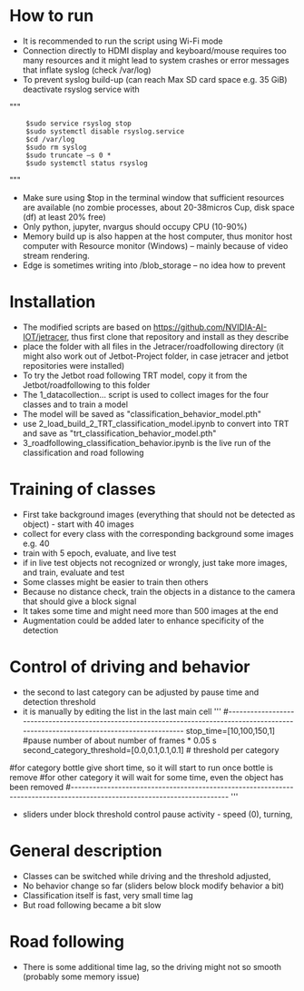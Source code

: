 
# How to run
* It is recommended to run the script using Wi-Fi mode
* Connection directly to HDMI display and keyboard/mouse requires too many resources and it might lead to system crashes or error messages that inflate syslog (check /var/log)
* To prevent syslog build-up (can reach Max SD card space e.g. 35 GiB) deactivate rsyslog service with 

"""
```
    $sudo service rsyslog stop
    $sudo systemctl disable rsyslog.service
    $cd /var/log
    $sudo rm syslog
    $sudo truncate –s 0 *
    $sudo systemctl status rsyslog  
```

"""



* Make sure using $top in the terminal window that sufficient resources are available (no zombie processes, about 20-38micros Cup, disk space (df) at least 20% free)
* Only python, jupyter, nvargus should occupy CPU (10-90%)
* Memory build up is also happen at the host computer, thus monitor host computer with Resource monitor (Windows) – mainly because of video stream rendering.
* Edge is sometimes writing into /blob_storage – no idea how to prevent


# Installation

* The modified scripts are based on https://github.com/NVIDIA-AI-IOT/jetracer, thus first clone that repository and install as they describe
* place the folder with all files in the Jetracer/roadfollowing directory (it might also work out of Jetbot-Project folder, in case jetracer and jetbot repositories were installed)
* To try the Jetbot road following TRT model, copy it from the Jetbot/roadfollowing to this folder
* The 1_datacollection... script is used to collect images for the four classes and to train a model
* The model will be saved as "classification_behavior_model.pth"
* use 2_load_build_2_TRT_classification_model.ipynb to convert into TRT and save as "trt_classification_behavior_model.pth"
* 3_roadfollowing_classification_behavior.ipynb is the live run of the classification and road following

# Training of classes
* First take background images (everything that should not be detected as object) - start with 40 images
* collect for every class with the corresponding background some images e.g. 40
* train with 5 epoch, evaluate, and live test
* if in live test objects not recognized or wrongly, just take more images, and train, evaluate and test
* Some classes might be easier to train then others
* Because no distance check, train the objects in a distance to the camera that should give a block signal
* It takes some time and might need more than 500 images at the end
* Augmentation could be added later to enhance specificity of the detection

# Control of driving and behavior
* the second to last category can be adjusted by pause time and detection threshold
* it is manually by editing the list in the last main cell
'''
#----------------------------------------------------------------------------------------------------------------------------------------
stop_time=[10,100,150,1] #pause number of about number of frames * 0.05 s
second_category_threshold=[0.0,0.1,0.1,0.1] # threshold per category 

#for category bottle give short time, so it will start to run once bottle is remove
#for other category it will wait for some time, even the object has been removed
#-------------------------------------------------------------------------------------------------------------------------
'''
* sliders under block threshold control pause activity - speed (0), turning, 

# General description
* Classes can be switched while driving and the threshold adjusted,
* No behavior change so far (sliders below block modify behavior a bit)
* Classification itself is fast, very small time lag
* But road following became a bit slow

# Road following 
* There is some additional time lag, so the driving might not so smooth (probably some memory issue)



